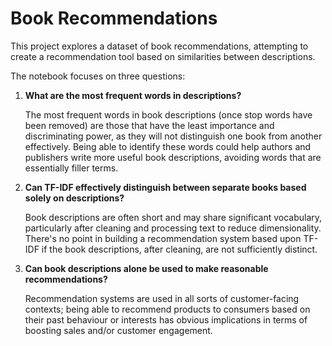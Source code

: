# Book Recommendations

This project explores a dataset of book recommendations, attempting to create a recommendation tool based on similarities between descriptions.

The notebook focuses on three questions:

1. **What are the most frequent words in descriptions?**

    The most frequent words in book descriptions (once stop words have been removed) are those that have the least importance and discriminating power, as they will not distinguish one book from another effectively. Being able to identify these words could help authors and publishers write more useful book descriptions, avoiding words that are essentially filler terms.


2. **Can TF-IDF effectively distinguish between separate books based solely on descriptions?**

    Book descriptions are often short and may share significant vocabulary, particularly after cleaning and processing text to reduce dimensionality. There's no point in building a recommendation system based upon TF-IDF if the book descriptions, after cleaning, are not sufficiently distinct.


3. **Can book descriptions alone be used to make reasonable recommendations?**

    Recommendation systems are used in all sorts of customer-facing contexts; being able to recommend products to consumers based on their past behaviour or interests has obvious implications in terms of boosting sales and/or customer engagement.
